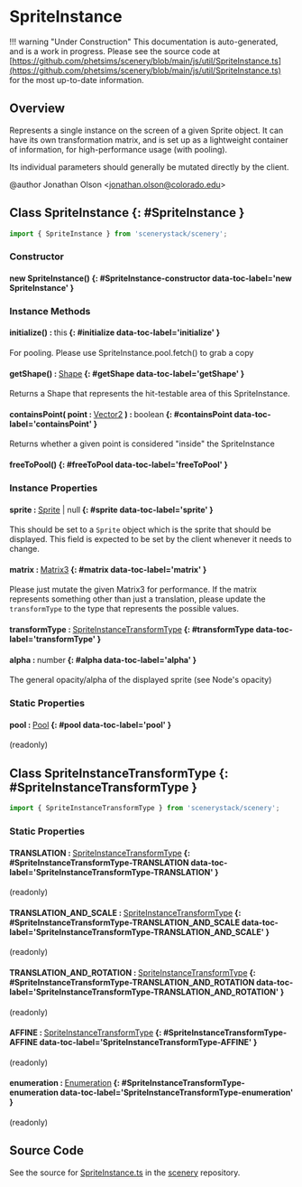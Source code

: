 # SpriteInstance

!!! warning "Under Construction"
    This documentation is auto-generated, and is a work in progress. Please see the source code at
    [https://github.com/phetsims/scenery/blob/main/js/util/SpriteInstance.ts](https://github.com/phetsims/scenery/blob/main/js/util/SpriteInstance.ts) for the most up-to-date information.

## Overview

Represents a single instance on the screen of a given Sprite object. It can have its own transformation matrix, and
is set up as a lightweight container of information, for high-performance usage (with pooling).

Its individual parameters should generally be mutated directly by the client.

@author Jonathan Olson &lt;jonathan.olson@colorado.edu&gt;

## Class SpriteInstance {: #SpriteInstance }


```js
import { SpriteInstance } from 'scenerystack/scenery';
```
### Constructor

#### new SpriteInstance() {: #SpriteInstance-constructor data-toc-label='new SpriteInstance' }

### Instance Methods

#### initialize() : <span style="font-weight: 400;"><span style="color: hsla(calc(var(--md-hue) + 180deg),80%,40%,1);">this</span></span> {: #initialize data-toc-label='initialize' }

For pooling. Please use SpriteInstance.pool.fetch() to grab a copy

#### getShape() : <span style="font-weight: 400;">[Shape](../kite/Shape.md)</span> {: #getShape data-toc-label='getShape' }

Returns a Shape that represents the hit-testable area of this SpriteInstance.

#### containsPoint( point : <span style="font-weight: 400;">[Vector2](../dot/Vector2.md)</span> ) : <span style="font-weight: 400;"><span style="color: hsla(calc(var(--md-hue) + 180deg),80%,40%,1);">boolean</span></span> {: #containsPoint data-toc-label='containsPoint' }

Returns whether a given point is considered "inside" the SpriteInstance

#### freeToPool() {: #freeToPool data-toc-label='freeToPool' }

### Instance Properties

#### sprite : <span style="font-weight: 400;">[Sprite](../scenery/Sprite.md) | <span style="color: hsla(calc(var(--md-hue) + 180deg),80%,40%,1);">null</span></span> {: #sprite data-toc-label='sprite' }

This should be set to a `Sprite` object which is the sprite that should be displayed.
This field is expected to be set by the client whenever it needs to change.

#### matrix : <span style="font-weight: 400;">[Matrix3](../dot/Matrix3.md)</span> {: #matrix data-toc-label='matrix' }

Please just mutate the given Matrix3 for performance. If the matrix represents something
other than just a translation, please update the `transformType` to the type that represents the possible
values.

#### transformType : <span style="font-weight: 400;">[SpriteInstanceTransformType](../scenery/SpriteInstance.md#SpriteInstanceTransformType)</span> {: #transformType data-toc-label='transformType' }

#### alpha : <span style="font-weight: 400;"><span style="color: hsla(calc(var(--md-hue) + 180deg),80%,40%,1);">number</span></span> {: #alpha data-toc-label='alpha' }

The general opacity/alpha of the displayed sprite (see Node's opacity)

### Static Properties

#### pool : <span style="font-weight: 400;">[Pool](../phet-core/Pool.md)</span> {: #pool data-toc-label='pool' }

(readonly)



## Class SpriteInstanceTransformType {: #SpriteInstanceTransformType }


```js
import { SpriteInstanceTransformType } from 'scenerystack/scenery';
```
### Static Properties

#### TRANSLATION : <span style="font-weight: 400;">[SpriteInstanceTransformType](../scenery/SpriteInstance.md#SpriteInstanceTransformType)</span> {: #SpriteInstanceTransformType-TRANSLATION data-toc-label='SpriteInstanceTransformType-TRANSLATION' }

(readonly)

#### TRANSLATION_AND_SCALE : <span style="font-weight: 400;">[SpriteInstanceTransformType](../scenery/SpriteInstance.md#SpriteInstanceTransformType)</span> {: #SpriteInstanceTransformType-TRANSLATION_AND_SCALE data-toc-label='SpriteInstanceTransformType-TRANSLATION_AND_SCALE' }

(readonly)

#### TRANSLATION_AND_ROTATION : <span style="font-weight: 400;">[SpriteInstanceTransformType](../scenery/SpriteInstance.md#SpriteInstanceTransformType)</span> {: #SpriteInstanceTransformType-TRANSLATION_AND_ROTATION data-toc-label='SpriteInstanceTransformType-TRANSLATION_AND_ROTATION' }

(readonly)

#### AFFINE : <span style="font-weight: 400;">[SpriteInstanceTransformType](../scenery/SpriteInstance.md#SpriteInstanceTransformType)</span> {: #SpriteInstanceTransformType-AFFINE data-toc-label='SpriteInstanceTransformType-AFFINE' }

(readonly)

#### enumeration : <span style="font-weight: 400;">[Enumeration](../phet-core/Enumeration.md)</span> {: #SpriteInstanceTransformType-enumeration data-toc-label='SpriteInstanceTransformType-enumeration' }

(readonly)



## Source Code

See the source for [SpriteInstance.ts](https://github.com/phetsims/scenery/blob/main/js/util/SpriteInstance.ts) in the [scenery](https://github.com/phetsims/scenery) repository.
